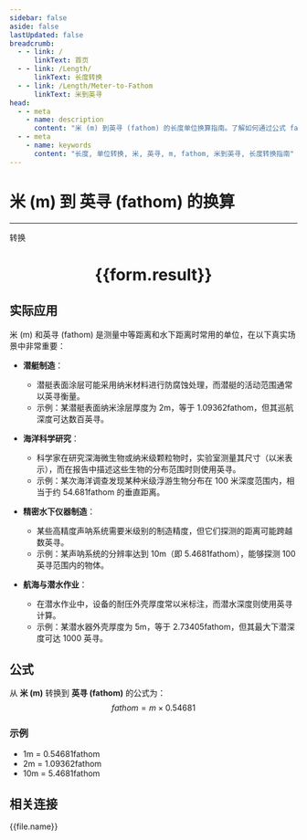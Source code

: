 ```yaml
---
sidebar: false
aside: false
lastUpdated: false
breadcrumb:
  - - link: /
      linkText: 首页
  - - link: /Length/
      linkText: 长度转换
  - - link: /Length/Meter-to-Fathom
      linkText: 米到英寻
head:
  - - meta
    - name: description
      content: "米 (m) 到英寻 (fathom) 的长度单位换算指南。了解如何通过公式 fathom = m × 0.54681 转换为英寻。"
  - - meta
    - name: keywords
      content: "长度, 单位转换, 米, 英寻, m, fathom, 米到英寻, 长度转换指南"
---
```

# 米 (m) 到 英寻 (fathom) 的换算
---
<script setup>
import { onMounted, reactive, inject, ref } from 'vue'
import { NButton, NForm, NFormItem, NInput, NInputNumber, NSelect, NCard, useMessage,NGrid ,NGi } from 'naive-ui'
import { defineClientComponent } from 'vitepress'
import { Length } from '../../files';

const convert = inject('convert')

const form = reactive({
  number: null,
  result: '',
})

const convertHandler = () => {
  if (form.number !== null && !isNaN(form.number)) {
    const convertedValue = parseFloat(form.number) * 0.54681
    form.result = `${form.number}m = ${convertedValue.toFixed(5)}fathom`
  } else {
    form.result = '请输入有效的数值。'
  }
}
</script>

<n-form size="large" :model="form">
  <n-form-item label="米 (m)">
    <n-input-number v-model:value="form.number" placeholder="输入米" style="width: 100%" />
  </n-form-item>
  <n-form-item>
    <n-button type="primary" @click="convertHandler" block>转换</n-button>
  </n-form-item>
</n-form>

<n-card  embedded :bordered="false" hoverable>
  <div  style="text-align:center">
    <h1>{{form.result}}</h1>
  </div>
</n-card>

## 实际应用

米 (m) 和英寻 (fathom) 是测量中等距离和水下距离时常用的单位，在以下真实场景中非常重要：

- **潜艇制造**：
  - 潜艇表面涂层可能采用纳米材料进行防腐蚀处理，而潜艇的活动范围通常以英寻衡量。
  - 示例：某潜艇表面纳米涂层厚度为 2m，等于 1.09362fathom，但其巡航深度可达数百英寻。

- **海洋科学研究**：
  - 科学家在研究深海微生物或纳米级颗粒物时，实验室测量其尺寸（以米表示），而在报告中描述这些生物的分布范围时则使用英寻。
  - 示例：某次海洋调查发现某种米级浮游生物分布在 100 米深度范围内，相当于约 54.681fathom 的垂直距离。

- **精密水下仪器制造**：
  - 某些高精度声呐系统需要米级别的制造精度，但它们探测的距离可能跨越数英寻。
  - 示例：某声呐系统的分辨率达到 10m（即 5.4681fathom），能够探测 100 英寻范围内的物体。

- **航海与潜水作业**：
  - 在潜水作业中，设备的耐压外壳厚度常以米标注，而潜水深度则使用英寻计算。
  - 示例：某潜水器外壳厚度为 5m，等于 2.73405fathom，但其最大下潜深度可达 1000 英寻。

## 公式

从 **米 (m)** 转换到 **英寻 (fathom)** 的公式为：
$$ fathom = m \times 0.54681 $$

### 示例
- 1m = 0.54681fathom
- 2m = 1.09362fathom
- 10m = 5.4681fathom

## 相关连接
<n-grid x-gap="12" :cols="4">
  <n-gi v-for="(file, index) in Length" :key="index">
    <n-button
      text
      tag="a"
      :href="file.path"
      type="primary"
    >
      {{file.name}}
    </n-button>
  </n-gi>
</n-grid>